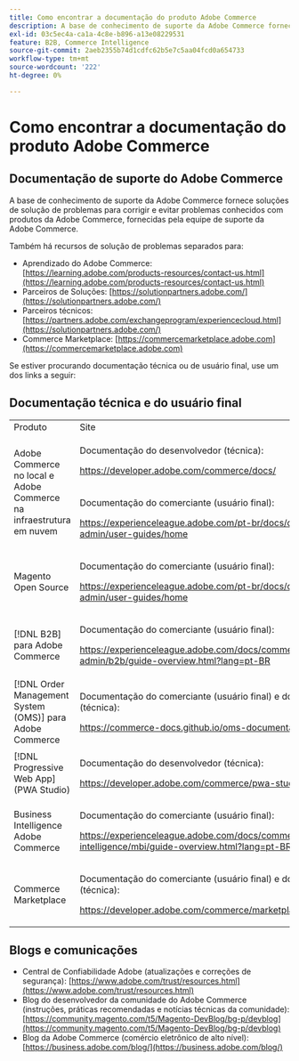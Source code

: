 ```yaml
---
title: Como encontrar a documentação do produto Adobe Commerce
description: A base de conhecimento de suporte da Adobe Commerce fornece soluções de solução de problemas para corrigir e evitar problemas conhecidos com produtos da Adobe Commerce, fornecidas pela equipe de suporte da Adobe Commerce.
exl-id: 03c5ec4a-ca1a-4c8e-b896-a13e08229531
feature: B2B, Commerce Intelligence
source-git-commit: 2aeb2355b74d1cdfc62b5e7c5aa04fcd0a654733
workflow-type: tm+mt
source-wordcount: '222'
ht-degree: 0%

---
```


# Como encontrar a documentação do produto Adobe Commerce

## Documentação de suporte do Adobe Commerce

A base de conhecimento de suporte da Adobe Commerce fornece soluções de solução de problemas para corrigir e evitar problemas conhecidos com produtos da Adobe Commerce, fornecidas pela equipe de suporte da Adobe Commerce.

Também há recursos de solução de problemas separados para:

* Aprendizado do Adobe Commerce: [https://learning.adobe.com/products-resources/contact-us.html](https://learning.adobe.com/products-resources/contact-us.html)
* Parceiros de Soluções: [https://solutionpartners.adobe.com/](https://solutionpartners.adobe.com/)
* Parceiros técnicos: [https://partners.adobe.com/exchangeprogram/experiencecloud.html](https://solutionpartners.adobe.com/)
* Commerce Marketplace: [https://commercemarketplace.adobe.com](https://commercemarketplace.adobe.com)

Se estiver procurando documentação técnica ou de usuário final, use um dos links a seguir:

## Documentação técnica e do usuário final

<table>
<tbody>
<tr>
<td>Produto</td>
<td>Site</td>
</tr>
<tr>
<td rowspan="2">Adobe Commerce no local e
Adobe Commerce na infraestrutura em nuvem</td>
<td>
<p>Documentação do desenvolvedor (técnica):</p>
<p><a href="https://developer.adobe.com/commerce/docs/">https://developer.adobe.com/commerce/docs/</a></p>
</td>
</tr>
<tr>
<td>
<p>Documentação do comerciante (usuário final):</p>
<p><a href="https://experienceleague.adobe.com/pt-br/docs/commerce-admin/user-guides/home">https://experienceleague.adobe.com/pt-br/docs/commerce-admin/user-guides/home</a></p>
</td>
</tr>
<tr>
<td>
<p>Magento Open Source</p>
<p> </p>
</td>
<td>
<p>Documentação do comerciante (usuário final):</p>
<p><a href="https://experienceleague.adobe.com/pt-br/docs/commerce-admin/user-guides/home">https://experienceleague.adobe.com/pt-br/docs/commerce-admin/user-guides/home</a></p>
</td>
</tr>
<tr>
<td>
<p>[!DNL B2B] para Adobe Commerce</p>
<p> </p>
</td>
<td>
<p>Documentação do comerciante (usuário final):</p>
<p><a href="https://experienceleague.adobe.com/docs/commerce-admin/b2b/guide-overview.html?lang=pt-BR">https://experienceleague.adobe.com/docs/commerce-admin/b2b/guide-overview.html?lang=pt-BR</a></p>
</td>
</tr>
<tr>
<td>[!DNL Order Management System (OMS)] para Adobe Commerce</td>
<td>
<p>Documentação do comerciante (usuário final) e do desenvolvedor (técnica):</p>
<p><a href="https://commerce-docs.github.io/oms-documentation-archive/">https://commerce-docs.github.io/oms-documentation-archive/</a></p>
</td>
</tr>
<tr>
<td>[!DNL Progressive Web App] (PWA Studio)</td>
<td>
<p>Documentação do desenvolvedor (técnica):</p>
<p><a href="https://developer.adobe.com/commerce/pwa-studio/">https://developer.adobe.com/commerce/pwa-studio/</a></p>
</td>
</tr>
<tr>
<td>Business Intelligence Adobe Commerce</td>
<td>
<p>Documentação do comerciante (usuário final):</p>
<p><a href="https://experienceleague.adobe.com/docs/commerce-business-intelligence/mbi/guide-overview.html?lang=pt-BR">https://experienceleague.adobe.com/docs/commerce-business-intelligence/mbi/guide-overview.html?lang=pt-BR</a></p>
</td>
</tr>
<tr>
<td>Commerce Marketplace</td>
<td>
<p>Documentação do comerciante (usuário final) e do desenvolvedor (técnica):</p>
<p><a href="https://developer.adobe.com/commerce/marketplace/guides/sellers/">https://developer.adobe.com/commerce/marketplace/guides/sellers/</a></p>
</td>
</tr>
</tbody>
</table>


## Blogs e comunicações

* Central de Confiabilidade Adobe (atualizações e correções de segurança): [https://www.adobe.com/trust/resources.html](https://www.adobe.com/trust/resources.html)
* Blog do desenvolvedor da comunidade do Adobe Commerce (instruções, práticas recomendadas e notícias técnicas da comunidade): [https://community.magento.com/t5/Magento-DevBlog/bg-p/devblog](https://community.magento.com/t5/Magento-DevBlog/bg-p/devblog)
* Blog da Adobe Commerce (comércio eletrônico de alto nível):[https://business.adobe.com/blog/](https://business.adobe.com/blog/)
